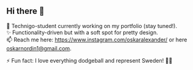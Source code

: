 ## Hi there 👋

<!--
**oskarnordin/oskarnordin** is a ✨ _special_ ✨ repository because its `README.md` (this file) appears on your GitHub profile.

Here are some ideas to get you started:

- 🔭 I’m currently working on ...
- 🌱 I’m currently learning ...
- 👯 I’m looking to collaborate on ...
- 🤔 I’m looking for help with ...
- 💬 Ask me about ...
- 📫 How to reach me: ...
- 😄 Pronouns: ...
- ⚡ Fun fact: ...
-->

🌱 Technigo-student currently working on my portfolio (stay tuned!).<br>
✨ Functionality-driven but with a soft spot for pretty design.<br>
📫 Reach me here: https://www.instagram.com/oskaralexander/ or here oskarnordin1@gmail.com.

⚡ Fun fact: I love everything dodgeball and represent Sweden! 🤾‍♂️<br>
